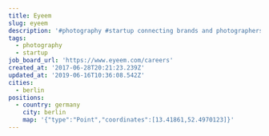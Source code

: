 ```yaml
---
title: Eyeem
slug: eyeem
description: '#photography #startup connecting brands and photographers'
tags:
  - photography
  - startup
job_board_url: 'https://www.eyeem.com/careers'
created_at: '2017-06-28T20:21:23.239Z'
updated_at: '2019-06-16T10:36:08.542Z'
cities:
  - berlin
positions:
  - country: germany
    city: berlin
    map: '{"type":"Point","coordinates":[13.41861,52.4970123]}'
---
```


